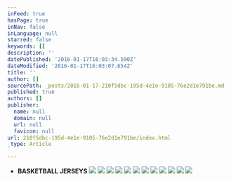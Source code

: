```yaml
---
inFeed: true
hasPage: true
inNav: false
inLanguage: null
starred: false
keywords: []
description: ''
datePublished: '2016-01-17T16:03:34.590Z'
dateModified: '2016-01-17T16:03:07.654Z'
title: ''
author: []
sourcePath: _posts/2016-01-17-210f5dbc-195d-4e1e-9105-76e2d1e791be.md
published: true
authors: []
publisher:
  name: null
  domain: null
  url: null
  favicon: null
url: 210f5dbc-195d-4e1e-9105-76e2d1e791be/index.html
_type: Article

---
```

* **BASKETBALL JERSEYS**
![](https://s3-us-west-2.amazonaws.com/the-grid-img/p/b4f30f2f0f5724b23958a011bfac674a33b848be.jpg)
![](https://s3-us-west-2.amazonaws.com/the-grid-img/p/e292371b4c9f59df414a95ffca0eace21806c9c7.jpg)
![](https://s3-us-west-2.amazonaws.com/the-grid-img/p/b07392cc6198ee1fd1b2b8497a5d9b84240e436b.jpg)
![](https://s3-us-west-2.amazonaws.com/the-grid-img/p/155d10ffdd06a639fca496e8ff198615b9de4002.jpg)
![](https://s3-us-west-2.amazonaws.com/the-grid-img/p/d8a11e0b1d81be975efd15da71d770a7dcacd5b0.jpg)
![](https://s3-us-west-2.amazonaws.com/the-grid-img/p/48ad04d0a2345956410352c43b94ea6140b577eb.png)
![](https://the-grid-user-content.s3-us-west-2.amazonaws.com/428c5bea-e43c-49a9-a500-876abe285115.jpg)
![](https://the-grid-user-content.s3-us-west-2.amazonaws.com/6147734e-1366-46a5-9766-5b13909ae432.jpg)
![](https://the-grid-user-content.s3-us-west-2.amazonaws.com/0df64175-3bcf-46ed-87b3-4685eb3caaf8.png)
![](https://the-grid-user-content.s3-us-west-2.amazonaws.com/c3e8ba8d-00c5-4f26-a088-caa43e74b67f.jpg)
![](https://the-grid-user-content.s3-us-west-2.amazonaws.com/326f20dc-3ec7-4ec9-9f37-67f3c80f4824.jpg)
![](https://the-grid-user-content.s3-us-west-2.amazonaws.com/ccdcdc6e-7f25-497b-b121-6f32b1437dbe.jpg)